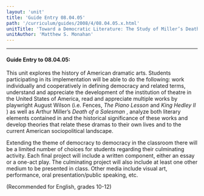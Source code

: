 ```yaml
---
layout: 'unit'
title: 'Guide Entry 08.04.05'
path: '/curriculum/guides/2008/4/08.04.05.x.html'
unitTitle: 'Toward a Democratic Literature: The Study of Miller’s Death of a Salesman and Wilson’s Twentieth-Century Cycle in the Twenty-first Century'
unitAuthor: 'Matthew S. Monahan'
---
```


<body>
<hr/>
 <h4>
  Guide Entry to 08.04.05:
 </h4>
 <p>
  This unit explores the history of American dramatic arts. Students participating in its implementation will be able to do the following: work individually and cooperatively in defining democracy and related terms, understand and appreciate the development of the institution of theatre in the United States of America, read and appreciate multiple works by playwright August Wilson (i.e. Fences,
  <i>
   The Piano Lesson
  </i>
  and
  <i>
   King Hedley II
  </i>
  ) as well as Arthur Miller’s
  <i>
   Death of a Salesman
  </i>
  , analyze both literary elements contained in and the historical significance of these works and develop theories that relate these dramas to their own lives and to the current American sociopolitical landscape.
 </p>
<p>
  Extending the theme of democracy to democracy in the classroom there will be a limited number of choices for students regarding their culminating activity. Each final project will include a written component, either an essay or a one-act play. The culminating project will also include at least one other medium to be presented in class. Other media include visual art, performance, oral presentation/public speaking, etc.
 </p>
<p>
  (Recommended for English, grades 10-12)
 </p>

</body>
